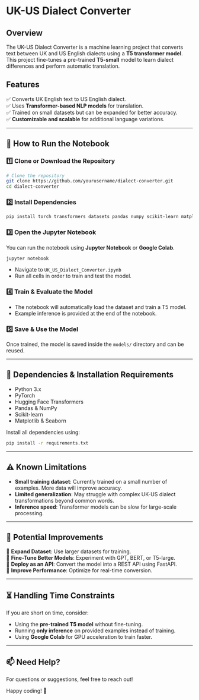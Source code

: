 # UK-US Dialect Converter

## Overview
The UK-US Dialect Converter is a machine learning project that converts text between UK and US English dialects using a **T5 transformer model**. This project fine-tunes a pre-trained **T5-small** model to learn dialect differences and perform automatic translation.

## Features
✅ Converts UK English text to US English dialect.  
✅ Uses **Transformer-based NLP models** for translation.  
✅ Trained on small datasets but can be expanded for better accuracy.  
✅ **Customizable and scalable** for additional language variations.

---

## 📌 How to Run the Notebook
### **1️⃣ Clone or Download the Repository**
```bash
# Clone the repository
git clone https://github.com/yourusername/dialect-converter.git
cd dialect-converter
```

### **2️⃣ Install Dependencies**
```bash
pip install torch transformers datasets pandas numpy scikit-learn matplotlib seaborn tqdm
```

### **3️⃣ Open the Jupyter Notebook**
You can run the notebook using **Jupyter Notebook** or **Google Colab**.
```bash
jupyter notebook
```
- Navigate to `UK_US_Dialect_Converter.ipynb`
- Run all cells in order to train and test the model.

### **4️⃣ Train & Evaluate the Model**
- The notebook will automatically load the dataset and train a T5 model.
- Example inference is provided at the end of the notebook.

### **5️⃣ Save & Use the Model**
Once trained, the model is saved inside the `models/` directory and can be reused.

---

## 🔧 Dependencies & Installation Requirements
- Python 3.x
- PyTorch
- Hugging Face Transformers
- Pandas & NumPy
- Scikit-learn
- Matplotlib & Seaborn

Install all dependencies using:
```bash
pip install -r requirements.txt
```

---

## ⚠️ Known Limitations
- **Small training dataset**: Currently trained on a small number of examples. More data will improve accuracy.
- **Limited generalization**: May struggle with complex UK-US dialect transformations beyond common words.
- **Inference speed**: Transformer models can be slow for large-scale processing.

---

## 🚀 Potential Improvements
🔹 **Expand Dataset**: Use larger datasets for training.  
🔹 **Fine-Tune Better Models**: Experiment with GPT, BERT, or T5-large.  
🔹 **Deploy as an API**: Convert the model into a REST API using FastAPI.  
🔹 **Improve Performance**: Optimize for real-time conversion.  

---

## ⏳ Handling Time Constraints
If you are short on time, consider:
- Using the **pre-trained T5 model** without fine-tuning.
- Running **only inference** on provided examples instead of training.
- Using **Google Colab** for GPU acceleration to train faster.

---

## 📫 Need Help?
For questions or suggestions, feel free to reach out!

Happy coding! 🚀

